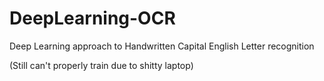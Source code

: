 # DeepLearning-OCR
Deep Learning approach to Handwritten Capital English Letter recognition

(Still can't properly train due to shitty laptop)

